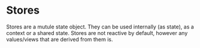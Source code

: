 # Stores

Stores are a mutule state object. They can be used internally (as state), as a context or a shared state.
Stores are not reactive by default, however any values/views that are derived from them is.

